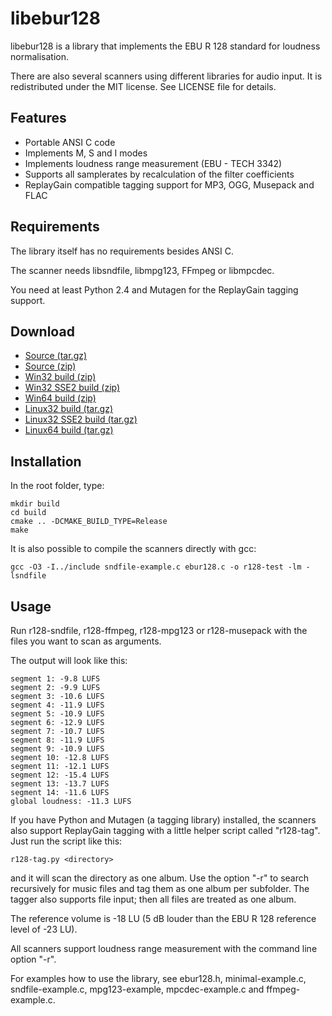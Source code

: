 libebur128
==========

libebur128 is a library that implements the EBU R 128 standard for loudness
normalisation.

There are also several scanners using different libraries for audio input.
It is redistributed under the MIT license. See LICENSE file for details.

Features
--------

* Portable ANSI C code
* Implements M, S and I modes
* Implements loudness range measurement (EBU - TECH 3342)
* Supports all samplerates by recalculation of the filter coefficients
* ReplayGain compatible tagging support for MP3, OGG, Musepack and FLAC


Requirements
------------

The library itself has no requirements besides ANSI C.

The scanner needs libsndfile, libmpg123, FFmpeg or libmpcdec.

You need at least Python 2.4 and Mutagen for the ReplayGain tagging support.


Download
--------

* [Source (tar.gz)](libebur128-0.1.10-Source.tar.gz)
* [Source (zip)](libebur128-0.1.10-Source.zip)
* [Win32 build (zip)](libebur128-0.1.10-win32.zip)
* [Win32 SSE2 build (zip)](libebur128-0.1.10-win32-sse2.zip)
* [Win64 build (zip)](libebur128-0.1.10-win64.zip)
* [Linux32 build (tar.gz)](libebur128-0.1.10-Linux.tar.gz)
* [Linux32 SSE2 build (tar.gz)](libebur128-0.1.10-Linux-sse2.tar.gz)
* [Linux64 build (tar.gz)](libebur128-0.1.10-Linux64.tar.gz)


Installation
-----------

In the root folder, type:

    mkdir build
    cd build
    cmake .. -DCMAKE_BUILD_TYPE=Release
    make


It is also possible to compile the scanners directly with gcc:

    gcc -O3 -I../include sndfile-example.c ebur128.c -o r128-test -lm -lsndfile


Usage
-----

Run r128-sndfile, r128-ffmpeg, r128-mpg123 or r128-musepack with the files you
want to scan as arguments.

The output will look like this:

    segment 1: -9.8 LUFS
    segment 2: -9.9 LUFS
    segment 3: -10.6 LUFS
    segment 4: -11.9 LUFS
    segment 5: -10.9 LUFS
    segment 6: -12.9 LUFS
    segment 7: -10.7 LUFS
    segment 8: -11.9 LUFS
    segment 9: -10.9 LUFS
    segment 10: -12.8 LUFS
    segment 11: -12.1 LUFS
    segment 12: -15.4 LUFS
    segment 13: -13.7 LUFS
    segment 14: -11.6 LUFS
    global loudness: -11.3 LUFS


If you have Python and Mutagen (a tagging library) installed, the scanners also
support ReplayGain tagging with a little helper script called "r128-tag". Just
run the script like this:

    r128-tag.py <directory>

and it will scan the directory as one album. Use the option "-r" to search
recursively for music files and tag them as one album per subfolder. The tagger
also supports file input; then all files are treated as one album.

The reference volume is -18 LU (5 dB louder than the EBU R 128 reference level
of -23 LU).

All scanners support loudness range measurement with the command line
option "-r".

For examples how to use the library, see ebur128.h, minimal-example.c,
sndfile-example.c, mpg123-example, mpcdec-example.c and ffmpeg-example.c.
